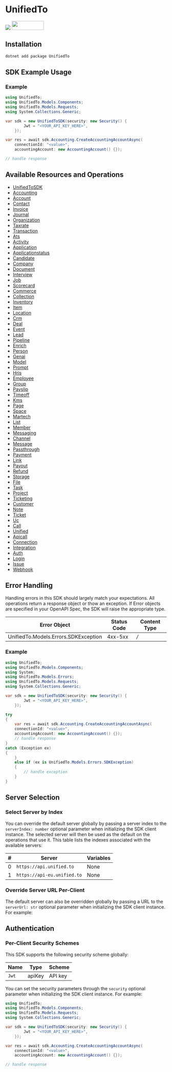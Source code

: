 # UnifiedTo

<div align="left">
    <a href="https://speakeasyapi.dev/"><img src="https://custom-icon-badges.demolab.com/badge/-Built%20By%20Speakeasy-212015?style=for-the-badge&logoColor=FBE331&logo=speakeasy&labelColor=545454" /></a>
    <a href="https://opensource.org/licenses/MIT">
        <img src="https://img.shields.io/badge/License-MIT-blue.svg" style="width: 100px; height: 28px;" />
    </a>
</div>


<!-- Start Installation [installation] -->
## Installation

```bash
dotnet add package UnifiedTo
```
<!-- End Installation [installation] -->

<!-- Start SDK Example Usage [usage] -->
## SDK Example Usage

### Example

```csharp
using UnifiedTo;
using UnifiedTo.Models.Components;
using UnifiedTo.Models.Requests;
using System.Collections.Generic;

var sdk = new UnifiedToSDK(security: new Security() {
        Jwt = "<YOUR_API_KEY_HERE>",
    });

var res = await sdk.Accounting.CreateAccountingAccountAsync(
    connectionId: "<value>",
    accountingAccount: new AccountingAccount() {});

// handle response
```
<!-- End SDK Example Usage [usage] -->

<!-- Start Available Resources and Operations [operations] -->
## Available Resources and Operations

- [UnifiedToSDK](https:/github.com/unified-to/unified-csharp-sdk/blob/main/github/workspace/repo/docs/sdks/unifiedto/README.md#available-operations)
- [Accounting](https:/github.com/unified-to/unified-csharp-sdk/blob/main/github/workspace/repo/docs/sdks/accounting/README.md#available-operations)
- [Account](https:/github.com/unified-to/unified-csharp-sdk/blob/main/github/workspace/repo/docs/sdks/account/README.md#available-operations)
- [Contact](https:/github.com/unified-to/unified-csharp-sdk/blob/main/github/workspace/repo/docs/sdks/contact/README.md#available-operations)
- [Invoice](https:/github.com/unified-to/unified-csharp-sdk/blob/main/github/workspace/repo/docs/sdks/invoice/README.md#available-operations)
- [Journal](https:/github.com/unified-to/unified-csharp-sdk/blob/main/github/workspace/repo/docs/sdks/journal/README.md#available-operations)
- [Organization](https:/github.com/unified-to/unified-csharp-sdk/blob/main/github/workspace/repo/docs/sdks/organization/README.md#available-operations)
- [Taxrate](https:/github.com/unified-to/unified-csharp-sdk/blob/main/github/workspace/repo/docs/sdks/taxrate/README.md#available-operations)
- [Transaction](https:/github.com/unified-to/unified-csharp-sdk/blob/main/github/workspace/repo/docs/sdks/transaction/README.md#available-operations)
- [Ats](https:/github.com/unified-to/unified-csharp-sdk/blob/main/github/workspace/repo/docs/sdks/ats/README.md#available-operations)
- [Activity](https:/github.com/unified-to/unified-csharp-sdk/blob/main/github/workspace/repo/docs/sdks/activity/README.md#available-operations)
- [Application](https:/github.com/unified-to/unified-csharp-sdk/blob/main/github/workspace/repo/docs/sdks/application/README.md#available-operations)
- [Applicationstatus](https:/github.com/unified-to/unified-csharp-sdk/blob/main/github/workspace/repo/docs/sdks/applicationstatus/README.md#available-operations)
- [Candidate](https:/github.com/unified-to/unified-csharp-sdk/blob/main/github/workspace/repo/docs/sdks/candidate/README.md#available-operations)
- [Company](https:/github.com/unified-to/unified-csharp-sdk/blob/main/github/workspace/repo/docs/sdks/company/README.md#available-operations)
- [Document](https:/github.com/unified-to/unified-csharp-sdk/blob/main/github/workspace/repo/docs/sdks/document/README.md#available-operations)
- [Interview](https:/github.com/unified-to/unified-csharp-sdk/blob/main/github/workspace/repo/docs/sdks/interview/README.md#available-operations)
- [Job](https:/github.com/unified-to/unified-csharp-sdk/blob/main/github/workspace/repo/docs/sdks/job/README.md#available-operations)
- [Scorecard](https:/github.com/unified-to/unified-csharp-sdk/blob/main/github/workspace/repo/docs/sdks/scorecard/README.md#available-operations)
- [Commerce](https:/github.com/unified-to/unified-csharp-sdk/blob/main/github/workspace/repo/docs/sdks/commerce/README.md#available-operations)
- [Collection](https:/github.com/unified-to/unified-csharp-sdk/blob/main/github/workspace/repo/docs/sdks/collection/README.md#available-operations)
- [Inventory](https:/github.com/unified-to/unified-csharp-sdk/blob/main/github/workspace/repo/docs/sdks/inventory/README.md#available-operations)
- [Item](https:/github.com/unified-to/unified-csharp-sdk/blob/main/github/workspace/repo/docs/sdks/item/README.md#available-operations)
- [Location](https:/github.com/unified-to/unified-csharp-sdk/blob/main/github/workspace/repo/docs/sdks/location/README.md#available-operations)
- [Crm](https:/github.com/unified-to/unified-csharp-sdk/blob/main/github/workspace/repo/docs/sdks/crm/README.md#available-operations)
- [Deal](https:/github.com/unified-to/unified-csharp-sdk/blob/main/github/workspace/repo/docs/sdks/deal/README.md#available-operations)
- [Event](https:/github.com/unified-to/unified-csharp-sdk/blob/main/github/workspace/repo/docs/sdks/event/README.md#available-operations)
- [Lead](https:/github.com/unified-to/unified-csharp-sdk/blob/main/github/workspace/repo/docs/sdks/lead/README.md#available-operations)
- [Pipeline](https:/github.com/unified-to/unified-csharp-sdk/blob/main/github/workspace/repo/docs/sdks/pipeline/README.md#available-operations)
- [Enrich](https:/github.com/unified-to/unified-csharp-sdk/blob/main/github/workspace/repo/docs/sdks/enrich/README.md#available-operations)
- [Person](https:/github.com/unified-to/unified-csharp-sdk/blob/main/github/workspace/repo/docs/sdks/person/README.md#available-operations)
- [Genai](https:/github.com/unified-to/unified-csharp-sdk/blob/main/github/workspace/repo/docs/sdks/genai/README.md#available-operations)
- [Model](https:/github.com/unified-to/unified-csharp-sdk/blob/main/github/workspace/repo/docs/sdks/model/README.md#available-operations)
- [Prompt](https:/github.com/unified-to/unified-csharp-sdk/blob/main/github/workspace/repo/docs/sdks/prompt/README.md#available-operations)
- [Hris](https:/github.com/unified-to/unified-csharp-sdk/blob/main/github/workspace/repo/docs/sdks/hris/README.md#available-operations)
- [Employee](https:/github.com/unified-to/unified-csharp-sdk/blob/main/github/workspace/repo/docs/sdks/employee/README.md#available-operations)
- [Group](https:/github.com/unified-to/unified-csharp-sdk/blob/main/github/workspace/repo/docs/sdks/group/README.md#available-operations)
- [Payslip](https:/github.com/unified-to/unified-csharp-sdk/blob/main/github/workspace/repo/docs/sdks/payslip/README.md#available-operations)
- [Timeoff](https:/github.com/unified-to/unified-csharp-sdk/blob/main/github/workspace/repo/docs/sdks/timeoff/README.md#available-operations)
- [Kms](https:/github.com/unified-to/unified-csharp-sdk/blob/main/github/workspace/repo/docs/sdks/kms/README.md#available-operations)
- [Page](https:/github.com/unified-to/unified-csharp-sdk/blob/main/github/workspace/repo/docs/sdks/page/README.md#available-operations)
- [Space](https:/github.com/unified-to/unified-csharp-sdk/blob/main/github/workspace/repo/docs/sdks/space/README.md#available-operations)
- [Martech](https:/github.com/unified-to/unified-csharp-sdk/blob/main/github/workspace/repo/docs/sdks/martech/README.md#available-operations)
- [List](https:/github.com/unified-to/unified-csharp-sdk/blob/main/github/workspace/repo/docs/sdks/list/README.md#available-operations)
- [Member](https:/github.com/unified-to/unified-csharp-sdk/blob/main/github/workspace/repo/docs/sdks/member/README.md#available-operations)
- [Messaging](https:/github.com/unified-to/unified-csharp-sdk/blob/main/github/workspace/repo/docs/sdks/messaging/README.md#available-operations)
- [Channel](https:/github.com/unified-to/unified-csharp-sdk/blob/main/github/workspace/repo/docs/sdks/channel/README.md#available-operations)
- [Message](https:/github.com/unified-to/unified-csharp-sdk/blob/main/github/workspace/repo/docs/sdks/message/README.md#available-operations)
- [Passthrough](https:/github.com/unified-to/unified-csharp-sdk/blob/main/github/workspace/repo/docs/sdks/passthrough/README.md#available-operations)
- [Payment](https:/github.com/unified-to/unified-csharp-sdk/blob/main/github/workspace/repo/docs/sdks/payment/README.md#available-operations)
- [Link](https:/github.com/unified-to/unified-csharp-sdk/blob/main/github/workspace/repo/docs/sdks/link/README.md#available-operations)
- [Payout](https:/github.com/unified-to/unified-csharp-sdk/blob/main/github/workspace/repo/docs/sdks/payout/README.md#available-operations)
- [Refund](https:/github.com/unified-to/unified-csharp-sdk/blob/main/github/workspace/repo/docs/sdks/refund/README.md#available-operations)
- [Storage](https:/github.com/unified-to/unified-csharp-sdk/blob/main/github/workspace/repo/docs/sdks/storage/README.md#available-operations)
- [File](https:/github.com/unified-to/unified-csharp-sdk/blob/main/github/workspace/repo/docs/sdks/file/README.md#available-operations)
- [Task](https:/github.com/unified-to/unified-csharp-sdk/blob/main/github/workspace/repo/docs/sdks/task/README.md#available-operations)
- [Project](https:/github.com/unified-to/unified-csharp-sdk/blob/main/github/workspace/repo/docs/sdks/project/README.md#available-operations)
- [Ticketing](https:/github.com/unified-to/unified-csharp-sdk/blob/main/github/workspace/repo/docs/sdks/ticketing/README.md#available-operations)
- [Customer](https:/github.com/unified-to/unified-csharp-sdk/blob/main/github/workspace/repo/docs/sdks/customer/README.md#available-operations)
- [Note](https:/github.com/unified-to/unified-csharp-sdk/blob/main/github/workspace/repo/docs/sdks/note/README.md#available-operations)
- [Ticket](https:/github.com/unified-to/unified-csharp-sdk/blob/main/github/workspace/repo/docs/sdks/ticket/README.md#available-operations)
- [Uc](https:/github.com/unified-to/unified-csharp-sdk/blob/main/github/workspace/repo/docs/sdks/uc/README.md#available-operations)
- [Call](https:/github.com/unified-to/unified-csharp-sdk/blob/main/github/workspace/repo/docs/sdks/call/README.md#available-operations)
- [Unified](https:/github.com/unified-to/unified-csharp-sdk/blob/main/github/workspace/repo/docs/sdks/unified/README.md#available-operations)
- [Apicall](https:/github.com/unified-to/unified-csharp-sdk/blob/main/github/workspace/repo/docs/sdks/apicall/README.md#available-operations)
- [Connection](https:/github.com/unified-to/unified-csharp-sdk/blob/main/github/workspace/repo/docs/sdks/connection/README.md#available-operations)
- [Integration](https:/github.com/unified-to/unified-csharp-sdk/blob/main/github/workspace/repo/docs/sdks/integration/README.md#available-operations)
- [Auth](https:/github.com/unified-to/unified-csharp-sdk/blob/main/github/workspace/repo/docs/sdks/auth/README.md#available-operations)
- [Login](https:/github.com/unified-to/unified-csharp-sdk/blob/main/github/workspace/repo/docs/sdks/login/README.md#available-operations)
- [Issue](https:/github.com/unified-to/unified-csharp-sdk/blob/main/github/workspace/repo/docs/sdks/issue/README.md#available-operations)
- [Webhook](https:/github.com/unified-to/unified-csharp-sdk/blob/main/github/workspace/repo/docs/sdks/webhook/README.md#available-operations)
<!-- End Available Resources and Operations [operations] -->

<!-- Start Error Handling [errors] -->
## Error Handling

Handling errors in this SDK should largely match your expectations.  All operations return a response object or thow an exception.  If Error objects are specified in your OpenAPI Spec, the SDK will raise the appropriate type.

| Error Object                         | Status Code                          | Content Type                         |
| ------------------------------------ | ------------------------------------ | ------------------------------------ |
| UnifiedTo.Models.Errors.SDKException | 4xx-5xx                              | */*                                  |

### Example

```csharp
using UnifiedTo;
using UnifiedTo.Models.Components;
using System;
using UnifiedTo.Models.Errors;
using UnifiedTo.Models.Requests;
using System.Collections.Generic;

var sdk = new UnifiedToSDK(security: new Security() {
        Jwt = "<YOUR_API_KEY_HERE>",
    });

try
{
    var res = await sdk.Accounting.CreateAccountingAccountAsync(
    connectionId: "<value>",
    accountingAccount: new AccountingAccount() {});
    // handle response
}
catch (Exception ex)
{
    }
    else if (ex is UnifiedTo.Models.Errors.SDKException)
    {
        // handle exception
    }
}

```
<!-- End Error Handling [errors] -->

<!-- Start Server Selection [server] -->
## Server Selection

### Select Server by Index

You can override the default server globally by passing a server index to the `serverIndex: number` optional parameter when initializing the SDK client instance. The selected server will then be used as the default on the operations that use it. This table lists the indexes associated with the available servers:

| # | Server | Variables |
| - | ------ | --------- |
| 0 | `https://api.unified.to` | None |
| 1 | `https://api-eu.unified.to` | None |




### Override Server URL Per-Client

The default server can also be overridden globally by passing a URL to the `serverUrl: str` optional parameter when initializing the SDK client instance. For example:
<!-- End Server Selection [server] -->

<!-- Start Authentication [security] -->
## Authentication

### Per-Client Security Schemes

This SDK supports the following security scheme globally:

| Name    | Type    | Scheme  |
| ------- | ------- | ------- |
| `Jwt`   | apiKey  | API key |

You can set the security parameters through the `security` optional parameter when initializing the SDK client instance. For example:
```csharp
using UnifiedTo;
using UnifiedTo.Models.Components;
using UnifiedTo.Models.Requests;
using System.Collections.Generic;

var sdk = new UnifiedToSDK(security: new Security() {
        Jwt = "<YOUR_API_KEY_HERE>",
    });

var res = await sdk.Accounting.CreateAccountingAccountAsync(
    connectionId: "<value>",
    accountingAccount: new AccountingAccount() {});

// handle response
```
<!-- End Authentication [security] -->

<!-- Placeholder for Future Speakeasy SDK Sections -->